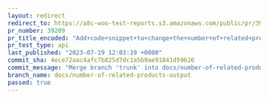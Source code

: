 ```yaml
---
layout: redirect
redirect_to: https://a8c-woo-test-reports.s3.amazonaws.com/public/pr/39209/api/index.html
pr_number: 39209
pr_title_encoded: "Add+code+snippet+to+change+the+number+of+related+products+output"
pr_test_type: api
last_published: "2023-07-19 12:03:19 +0000"
commit_sha: 4ece72aac4afc7b825d7dc1a5b9ae91841d59626
commit_message: "Merge branch 'trunk' into docs/number-of-related-products-output"
branch_name: docs/number-of-related-products-output
passed: true
---
```

